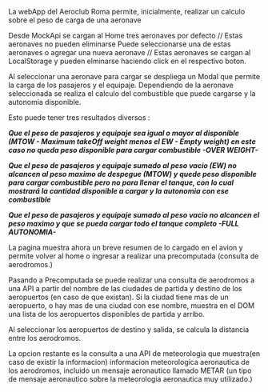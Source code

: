 La webApp del Aeroclub Roma permite, inicialmente, realizar un calculo sobre el peso de carga de una aeronave

Desde MockApi se cargan al Home tres aeronaves por defecto // Estas aeronaves no pueden eliminarse
Puede seleccionarse una de estas aeronaves o agregar una nueva aeronave // Estas aeronaves se cargan al LocalStorage y pueden elminarse haciendo click en el respectivo boton. 

Al seleccionar una aeronave para cargar se despliega un Modal que permite la carga de los pasajeros y el equipaje.
Dependiendo de la aeronave seleccionada se realiza el calculo del combustible que puede cargarse y la autonomia disponible.

  Esto puede tener tres resultados diversos : 
  
  ***Que el peso de pasajeros y equipaje sea igual o mayor al disponible (MTOW - Maximum takeOff weight menos el EW - Empty weight) en este caso no queda peso disponible para 
  cargar combustible -OVER WEIGHT-***
  
  ***Que el peso de pasajeros y equipaje sumado al peso vacio (EW) no alcancen al peso maximo de despegue (MTOW) y quede peso disponible para cargar combustible pero no para 
  llenar el tanque, con lo cual mostrará la cantidad disponible a cargar y la autonomia con ese combustible***
  
  ***Que el peso de pasajeros y equipaje sumado al peso vacio no alcancen el peso maximo y que se pueda cargar todo el tanque completo -FULL AUTONOMIA-***
  
La pagina muestra ahora un breve resumen de lo cargado en el avion y permite volver al home o ingresar a realizar una precomputada (consulta de aerodromos.)

Pasando a Precomputada se puede realizar una consulta de aerodromos a una API a partir del nombre de las ciudades de partida y destino de los aeropuertos
(en caso de que existan). Si la ciudad tiene mas de un aeropuerto, o hay mas de una ciudad con ese nombre, muestra en el DOM una lista de los aeropuertos 
disponibles de partida y arribo.

Al seleccionar los aeropuertos de destino y salida, se calcula la distancia entre los aerodromos.

La opcion restante es la consulta a una API de meteorologia que muestra(en caso de existir la informacion) informacion meteorologica aeronautica de los aerodromos, incluido un
mensaje aeronautico llamado METAR (un tipo de mensaje aeronautico sobre la meteorologia aeronautica muy utilizado.)
   